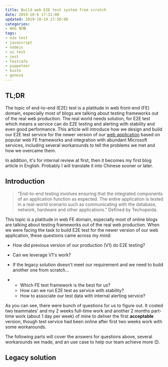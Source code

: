 ```yaml
---
title: Build web E2E test system from scratch
date: 2019-10-6 17:31:00
updated: 2019-10-19 17:50:00
categories:
- Web 前端
tags:
- e2e test
- javascript
- nodejs
- ui test
- jest
- testcafe
- puppeteer
- kusto
- geneva
---
```


## TL;DR

The topic of end-to-end (E2E) test is a platitude in web front-end (FE) domain, especially most of blogs are talking about testing frameworks out of the real web production. The real world needs solution, for E2E test which means a service can do E2E testing and alerting with stability and even good performance. This article will introduce how we design and build our E2E test service for the newer version of our [web application](https://docs.microsoft.com/en-us/azure/machine-learning/studio/what-is-ml-studio) based on popular web FE frameworks and integration with abundant Microsoft services, including several workarounds to tell the problems we met and how we overcame them.

In addition, it's for internal review at first, then it becomes my first blog article in English. Probably I will translate it into Chinese sooner or later.

<!-- more -->



## Introduction

> "End-to-end testing involves ensuring that the integrated components of an application function as expected. The entire application is tested in a real-world scenario such as communicating with the database, network, hardware and other applications." Defined by Techopeida. 

This topic is a platitude in web FE domain, especially most of online blogs are talking about testing frameworks out of the real web production. When we were facing the task to build E2E test for the newer version of our web application, these questions came across my mind:

- How did previous version of our production (V1) do E2E testing?

- Can we leverage V1's work?

- If the legacy solution doesn't meet our requirement and we need to build another one from scratch...

- - Which FE test framework is the best for us?
  - How can we run E2E test as service with stability?
  - How to associate our test data with internal alerting service?

As you can see, there were bunch of questions for us to figure out. It costed two teammates' and my 2 weeks full-time work and another 2 months part-time work (about 1 day per week) of mine to deliver the first **acceptable** version, though test service had been online after first two weeks work with some workarounds.

The following parts will cover the answers for questions above, several workarounds we made, and an use case to help our team achieve more 😊.



## Legacy solution

